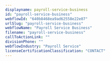 ```yaml
---
displayname: payroll-service-business
id: "payroll-service-business"
webflowId: "640b8468ea9ad62558e22e07"
urlSlug: "payroll-service-business"
webflowName: "Payroll Service Business"
filename: "payroll-service-business"
callToActionLink: ""
divisionPhone: ""
webflowIndustry: "Payroll Service"
licenseCertificationClassification: "CONTACT"
---
```

